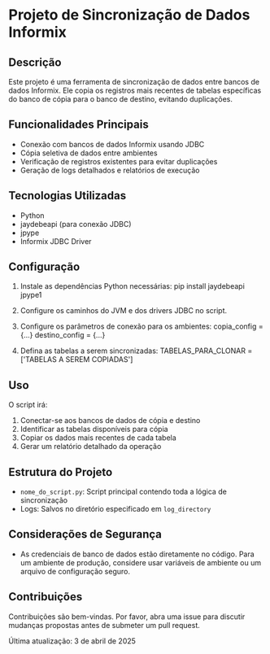 # Projeto de Sincronização de Dados Informix

## Descrição
Este projeto é uma ferramenta de sincronização de dados entre bancos de dados Informix. Ele copia os registros mais recentes de tabelas específicas do banco de cópia para o banco de destino, evitando duplicações.

## Funcionalidades Principais
- Conexão com bancos de dados Informix usando JDBC
- Cópia seletiva de dados entre ambientes
- Verificação de registros existentes para evitar duplicações
- Geração de logs detalhados e relatórios de execução

## Tecnologias Utilizadas
- Python
- jaydebeapi (para conexão JDBC)
- jpype
- Informix JDBC Driver

## Configuração
1. Instale as dependências Python necessárias:
pip install jaydebeapi jpype1

2. Configure os caminhos do JVM e dos drivers JDBC no script.

3. Configure os parâmetros de conexão para os ambientes:
copia_config = {...}
destino_config = {...}

4. Defina as tabelas a serem sincronizadas:
TABELAS_PARA_CLONAR = ['TABELAS A SEREM COPIADAS']

## Uso
O script irá:
1. Conectar-se aos bancos de dados de cópia e destino
2. Identificar as tabelas disponíveis para cópia
3. Copiar os dados mais recentes de cada tabela
4. Gerar um relatório detalhado da operação

## Estrutura do Projeto
- `nome_do_script.py`: Script principal contendo toda a lógica de sincronização
- Logs: Salvos no diretório especificado em `log_directory`

## Considerações de Segurança
- As credenciais de banco de dados estão diretamente no código. Para um ambiente de produção, considere usar variáveis de ambiente ou um arquivo de configuração seguro.

## Contribuições
Contribuições são bem-vindas. Por favor, abra uma issue para discutir mudanças propostas antes de submeter um pull request.


Última atualização: 3 de abril de 2025